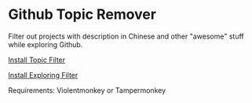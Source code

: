 # Github Topic Remover
Filter out projects with description in Chinese and other "awesome" stuff while exploring Github.

[Install Topic Filter](https://github.com/MiLigocki/Github-Topic-Remover/raw/main/GithubTopicFilter.user.js)

[Install Exploring Filter](https://github.com/MiLigocki/Github-Topic-Remover/raw/main/GithubExploreFilter.user.js)

Requirements:
Violentmonkey or Tampermonkey
